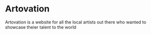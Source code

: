 # Artovation
Artovation is a website for all the local artists out there who wanted to showcase theier talent to the world
